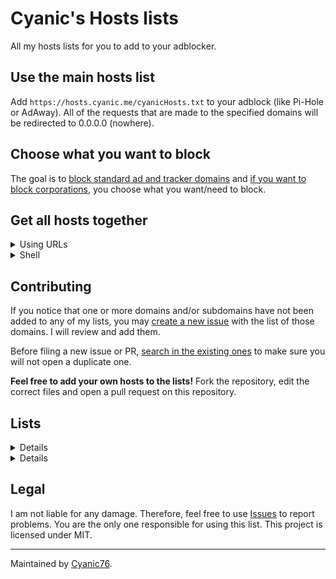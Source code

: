 # Cyanic's Hosts lists

All my hosts lists for you to add to your adblocker.

## Use the main hosts list

Add `https://hosts.cyanic.me/cyanicHosts.txt` to your adblock (like Pi-Hole or AdAway). All of the requests that are made to the specified domains will be redirected to 0.0.0.0 (nowhere).

## Choose what you want to block

The goal is to [block standard ad and tracker domains](https://hosts.cyanic.me/cyanicHosts.txt) and [if you want to block corporations](https://codeberg.org/Cyanic76/Hosts/issues/1), you choose what you want/need to block.

## Get all hosts together

<details><summary>Using URLs</summary>
Add this URL to your ad blocker.

- https://hosts.cyanic.me/allhosts.txt

If it [doesn't work](https://codeberg.org/Cyanic76/Hosts/issues/1), try with this one instead:

- https://codeberg.org/Cyanic76/Hosts/raw/branch/pages/allhosts.txt

This uses [Woodpecker CI](https://ci.codeberg.org/Cyanic76/Hosts).
</details>

<details><summary>Shell</summary>
Run the `merge_all_hosts.sh` in the `merge_all` folder.
</details>

## Contributing

If you notice that one or more domains and/or subdomains have not been added to any of my lists, you may [create a new issue](https://github.com/Cyanic76/Hosts/issues/new) with the list of those domains. I will review and add them.

Before filing a new issue or PR, [search in the existing ones](https://github.com/search?l=&q=is%3Aissue++repo%3ACyanic76%2FHosts&type=issues) to make sure you will not open a duplicate one.

**Feel free to add your own hosts to the lists!** Fork the repository, edit the correct files and open a pull request on this repository.

## Lists

<details><sumarry>Available</summary>
- Alibaba & Aliexpress
- Amazon
- Avast
- Discord
- Disqus
- Ebay
- Facebook
- Google
- Hicloud/Huawei
- HP
- Iadvize
- Leboncoin
- McAfee
- Microsoft
- Microsoft Office
- Quizlet (was requested)
- Twitter
- WhatsApp
</details>

<details><sumarry>Coming soon</summary>
There may be more in the `.gitignore` file, though
- Canon
- Oracle
</details>

## Legal

I am not liable for any damage. Therefore, feel free to use [Issues](https://github.com/Cyanic76/Hosts/issues/new) to report problems. You are the only one responsible for using this list. This project is licensed under MIT.

---
Maintained by [Cyanic76](https://github.com/Cyanic76).
